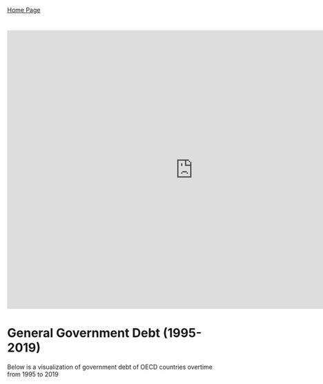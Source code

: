 [Home Page](README.md)

# <iframe src="https://data.oecd.org/chart/6XUH" width="860" height="645" style="border: 0" mozallowfullscreen="true" webkitallowfullscreen="true" allowfullscreen="true"><a href="https://data.oecd.org/chart/6XUH" target="_blank">OECD Chart: General government debt, Total, % of GDP, Annual, 2018 – 2019</a></iframe>



# General Government Debt (1995-2019)
Below is a visualization of government debt of OECD countries overtime from 1995 to 2019
<div class="flourish-embed flourish-chart" data-src="visualisation/12578678"><script src="https://public.flourish.studio/resources/embed.js"></script></div>
